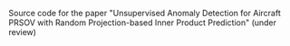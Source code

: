 Source code for the paper "Unsupervised Anomaly Detection for Aircraft PRSOV with Random Projection-based Inner Product Prediction" (under review)
